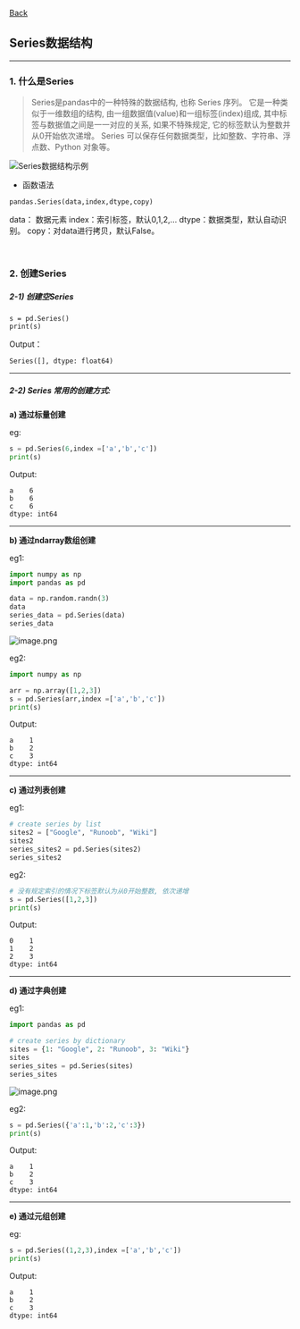 [Back](README.md)

## Series数据结构

<hr>

### 1. 什么是Series

>Series是pandas中的一种特殊的数据结构, 也称 Series 序列。 它是一种类似于一维数组的结构, 由一组数据值(value)和一组标签(index)组成, 其中标签与数据值之间是一一对应的关系, 如果不特殊规定, 它的标签默认为整数并从0开始依次递增。
Series 可以保存任何数据类型，比如整数、字符串、浮点数、Python 对象等。

![Series数据结构示例](https://upload-images.jianshu.io/upload_images/12347236-139d433ea172b325.png?imageMogr2/auto-orient/strip%7CimageView2/2/w/1240)


- 函数语法
```
pandas.Series(data,index,dtype,copy)
```

data： 数据元素
index：索引标签，默认0,1,2,...
dtype：数据类型，默认自动识别。
copy：对data进行拷贝，默认False。

&nbsp;

### 2. 创建Series

##### 2-1) 创建空Series

```
s = pd.Series()
print(s)
```

Output：
```
Series([], dtype: float64)
```

<hr>

##### 2-2) Series 常用的创建方式:

**a) 通过标量创建**

eg:
```python
s = pd.Series(6,index =['a','b','c']) 
print(s)
```
Output:
```
a    6
b    6
c    6
dtype: int64
```

<hr>

**b) 通过ndarray数组创建**

eg1:
```python
import numpy as np
import pandas as pd

data = np.random.randn(3)
data
series_data = pd.Series(data)
series_data
```
![image.png](https://upload-images.jianshu.io/upload_images/12347236-1d2ec96f110fad5d.png?imageMogr2/auto-orient/strip%7CimageView2/2/w/1240)

eg2:
```python
import numpy as np

arr = np.array([1,2,3])
s = pd.Series(arr,index =['a','b','c']) 
print(s)
```
Output:
```
a    1
b    2
c    3
dtype: int64
```

<hr>

**c) 通过列表创建**

eg1:
```python
# create series by list
sites2 = ["Google", "Runoob", "Wiki"]
sites2
series_sites2 = pd.Series(sites2)
series_sites2
```

eg2:
```python
# 没有规定索引的情况下标签默认为从0开始整数, 依次递增
s = pd.Series([1,2,3])
print(s)
```
Output:
```
0    1
1    2
2    3
dtype: int64
```

<hr>

**d) 通过字典创建**

eg1:
```python
import pandas as pd

# create series by dictionary
sites = {1: "Google", 2: "Runoob", 3: "Wiki"}
sites
series_sites = pd.Series(sites)
series_sites
```
![image.png](https://upload-images.jianshu.io/upload_images/12347236-b774499883b21282.png?imageMogr2/auto-orient/strip%7CimageView2/2/w/1240)

eg2:
```python
s = pd.Series({'a':1,'b':2,'c':3}) 
print(s)
```
Output:
```
a    1
b    2
c    3
dtype: int64
```

<hr>

**e) 通过元组创建**

eg:
```python
s = pd.Series((1,2,3),index =['a','b','c']) 
print(s)
```
Output:
```
a    1
b    2
c    3
dtype: int64
```






